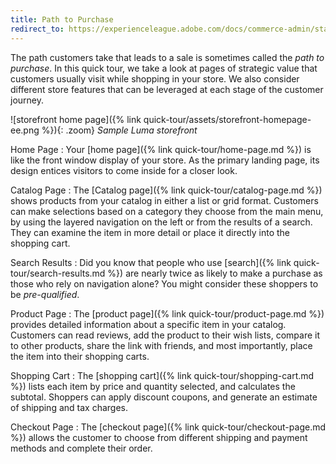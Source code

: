 ```yaml
---
title: Path to Purchase
redirect_to: https://experienceleague.adobe.com/docs/commerce-admin/start/storefront/storefront.html
---
```


The path customers take that leads to a sale is sometimes called the _path to purchase_. In this quick tour, we take a look at pages of strategic value that customers usually visit while shopping in your store. We also consider different store features that can be leveraged at each stage of the customer journey.

![storefront home page]({% link quick-tour/assets/storefront-homepage-ee.png %}){: .zoom}
_Sample Luma storefront_

Home Page
:  Your [home page]({% link quick-tour/home-page.md %}) is like the front window display of your store. As the primary landing page, its design entices visitors to come inside for a closer look.

Catalog Page
:  The [Catalog page]({% link quick-tour/catalog-page.md %}) shows products from your catalog in either a list or grid format. Customers can make selections based on a category they choose from the main menu, by using the layered navigation on the left or from the results of a search. They can examine the item in more detail or place it directly into the shopping cart.

Search Results
:  Did you know that people who use [search]({% link quick-tour/search-results.md %}) are nearly twice as likely to make a purchase as those who rely on navigation alone? You might consider these shoppers to be _pre-qualified_.

Product Page
:  The [product page]({% link quick-tour/product-page.md %}) provides detailed information about a specific item in your catalog. Customers can read reviews, add the product to their wish lists, compare it to other products, share the link with friends, and most importantly, place the item into their shopping carts.

Shopping Cart
:  The [shopping cart]({% link quick-tour/shopping-cart.md %}) lists each item by price and quantity selected, and calculates the subtotal. Shoppers can apply discount coupons, and generate an estimate of shipping and tax charges.

Checkout Page
:  The [checkout page]({% link quick-tour/checkout-page.md %}) allows the customer to choose from different shipping and payment methods and complete their order.
